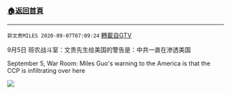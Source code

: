 ﻿###  [:house:返回首頁](https://github.com/ourhimalayas/txt)
---

`郭文贵MILES 2020-09-07T07:09:24` [轉載自GTV](https://gtv.org/web/#/UserInfo/5e596957357cc612d35a8044)

9月5日 班农战斗室：文贵先生给美国的警告是：中共一直在渗透美国

September 5, War Room: Miles Guo's warning to the America is that the CCP is infiltrating over here

[![](https://filegroup.gtv.org/cdn-cgi/image/width=600/https://filegroup.gtv.org/group3/default/20200907/07/09/0/74eb7888e3fe351f6174d1219ff55680)](https://filegroup.gtv.org/group3/default/20200907/07/09/0/5c8c5905a0a5f81f7131c0018f3ecc5d.MOV)